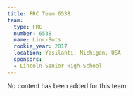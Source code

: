 ```yaml
---
title: FRC Team 6538
team:
  type: FRC
  number: 6538
  name: Linc-Bots
  rookie_year: 2017
  location: Ypsilanti, Michigan, USA
  sponsors:
  - Lincoln Senior High School
---
```


No content has been added for this team